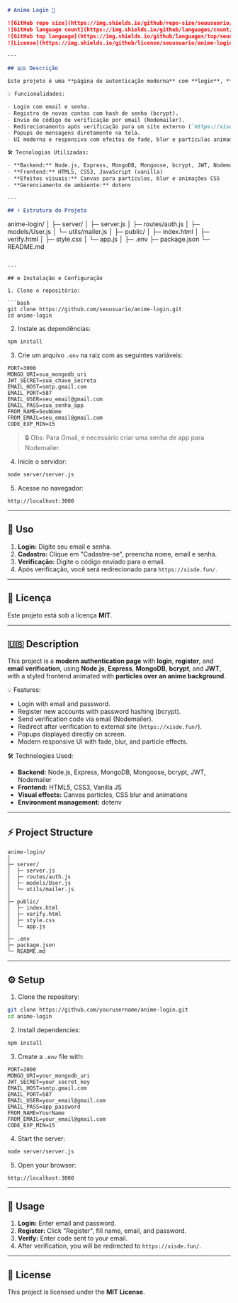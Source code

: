 ```markdown
# Anime Login 🚀

![GitHub repo size](https://img.shields.io/github/repo-size/seuusuario/anime-login?style=for-the-badge)
![GitHub language count](https://img.shields.io/github/languages/count/seuusuario/anime-login?style=for-the-badge)
![GitHub top language](https://img.shields.io/github/languages/top/seuusuario/anime-login?style=for-the-badge)
![License](https://img.shields.io/github/license/seuusuario/anime-login?style=for-the-badge)

---

## 🇧🇷 Descrição

Este projeto é uma **página de autenticação moderna** com **login**, **registro** e **verificação por email**, usando **Node.js**, **Express**, **MongoDB**, **bcrypt** e **JWT**, com um frontend estilizado e animado com **partículas sobre um fundo de anime**.

💡 Funcionalidades:

- Login com email e senha.
- Registro de novas contas com hash de senha (bcrypt).
- Envio de código de verificação por email (Nodemailer).
- Redirecionamento após verificação para um site externo (`https://xisde.fun/`).
- Popups de mensagens diretamente na tela.
- UI moderna e responsiva com efeitos de fade, blur e partículas animadas.

🛠 Tecnologias Utilizadas:

- **Backend:** Node.js, Express, MongoDB, Mongoose, bcrypt, JWT, Nodemailer
- **Frontend:** HTML5, CSS3, JavaScript (vanilla)
- **Efeitos visuais:** Canvas para partículas, blur e animações CSS
- **Gerenciamento de ambiente:** dotenv

---

## ⚡ Estrutura do Projeto

```

anime-login/
│
├─ server/
│  ├─ server.js
│  ├─ routes/auth.js
│  ├─ models/User.js
│  └─ utils/mailer.js
│
├─ public/
│  ├─ index.html
│  ├─ verify.html
│  ├─ style.css
│  └─ app.js
│
├─ .env
├─ package.json
└─ README.md

````

---

## ⚙️ Instalação e Configuração

1. Clone o repositório:

```bash
git clone https://github.com/seuusuario/anime-login.git
cd anime-login
````

2. Instale as dependências:

```bash
npm install
```

3. Crie um arquivo `.env` na raiz com as seguintes variáveis:

```
PORT=3000
MONGO_URI=sua_mongodb_uri
JWT_SECRET=sua_chave_secreta
EMAIL_HOST=smtp.gmail.com
EMAIL_PORT=587
EMAIL_USER=seu_email@gmail.com
EMAIL_PASS=sua_senha_app
FROM_NAME=SeuNome
FROM_EMAIL=seu_email@gmail.com
CODE_EXP_MIN=15
```

> 🔒 Obs: Para Gmail, é necessário criar uma senha de app para Nodemailer.

4. Inicie o servidor:

```bash
node server/server.js
```

5. Acesse no navegador:

```
http://localhost:3000
```

---

## 📌 Uso

1. **Login:** Digite seu email e senha.
2. **Cadastro:** Clique em "Cadastre-se", preencha nome, email e senha.
3. **Verificação:** Digite o código enviado para o email.
4. Após verificação, você será redirecionado para `https://xisde.fun/`.

---

## 📜 Licença

Este projeto está sob a licença **MIT**.

---

## 🇺🇸 Description

This project is a **modern authentication page** with **login**, **register**, and **email verification**, using **Node.js**, **Express**, **MongoDB**, **bcrypt**, and **JWT**, with a styled frontend animated with **particles over an anime background**.

💡 Features:

* Login with email and password.
* Register new accounts with password hashing (bcrypt).
* Send verification code via email (Nodemailer).
* Redirect after verification to external site (`https://xisde.fun/`).
* Popups displayed directly on screen.
* Modern responsive UI with fade, blur, and particle effects.

🛠 Technologies Used:

* **Backend:** Node.js, Express, MongoDB, Mongoose, bcrypt, JWT, Nodemailer
* **Frontend:** HTML5, CSS3, Vanilla JS
* **Visual effects:** Canvas particles, CSS blur and animations
* **Environment management:** dotenv

---

## ⚡ Project Structure

```
anime-login/
│
├─ server/
│  ├─ server.js
│  ├─ routes/auth.js
│  ├─ models/User.js
│  └─ utils/mailer.js
│
├─ public/
│  ├─ index.html
│  ├─ verify.html
│  ├─ style.css
│  └─ app.js
│
├─ .env
├─ package.json
└─ README.md
```

---

## ⚙️ Setup

1. Clone the repository:

```bash
git clone https://github.com/yourusername/anime-login.git
cd anime-login
```

2. Install dependencies:

```bash
npm install
```

3. Create a `.env` file with:

```
PORT=3000
MONGO_URI=your_mongodb_uri
JWT_SECRET=your_secret_key
EMAIL_HOST=smtp.gmail.com
EMAIL_PORT=587
EMAIL_USER=your_email@gmail.com
EMAIL_PASS=app_password
FROM_NAME=YourName
FROM_EMAIL=your_email@gmail.com
CODE_EXP_MIN=15
```

4. Start the server:

```bash
node server/server.js
```

5. Open your browser:

```
http://localhost:3000
```

---

## 📌 Usage

1. **Login:** Enter email and password.
2. **Register:** Click "Register", fill name, email, and password.
3. **Verify:** Enter code sent to your email.
4. After verification, you will be redirected to `https://xisde.fun/`.

---

## 📜 License

This project is licensed under the **MIT License**.
```
